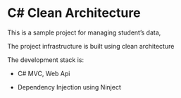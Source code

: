 C# Clean Architecture
=======================
This is a sample project for managing student’s data,

The project infrastructure is built using clean architecture

The development stack is:

-   C\# MVC, Web Api

-   Dependency Injection using Ninject
